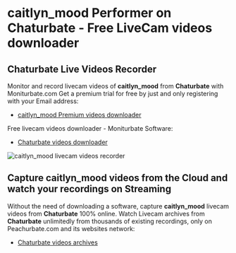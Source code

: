 # caitlyn_mood Performer on Chaturbate - Free LiveCam videos downloader

## Chaturbate Live Videos Recorder

Monitor and record livecam videos of **caitlyn_mood** from **Chaturbate** with Moniturbate.com
Get a premium trial for free by just and only registering with your Email address:
* [caitlyn_mood Premium videos downloader](https://moniturbate.com/request-demo-licence-key.html)

Free livecam videos downloader - Moniturbate Software:
* [Chaturbate videos downloader](https://moniturbate.com/moniturbate-download-software.html)

![caitlyn_mood livecam videos recorder](https://peachurnet.com/templates/moniturbate-software.png)


## Capture caitlyn_mood videos from the Cloud and watch your recordings on Streaming

Without the need of downloading a software, capture **caitlyn_mood** livecam videos from **Chaturbate** 100% online.
Watch Livecam archives from **Chaturbate** unlimitedly from thousands of existing recordings, only on Peachurbate.com and its websites network:
* [Chaturbate videos archives](https://peachurnet.com/)